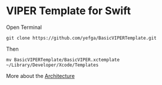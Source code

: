 # VIPER Template for Swift

Open Terminal
    
    git clone https://github.com/yefga/BasicVIPERTemplate.git
    
Then
    
    mv BasicVIPERTemplate/BasicVIPER.xctemplate ~/Library/Developer/Xcode/Templates



More about the [Architecture](https://medium.com/cr8resume/viper-architecture-for-ios-project-with-simple-demo-example-7a07321dbd29)